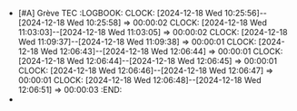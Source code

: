 - [#A] Grève TEC
  :LOGBOOK:
  CLOCK: [2024-12-18 Wed 10:25:56]--[2024-12-18 Wed 10:25:58] =>  00:00:02
  CLOCK: [2024-12-18 Wed 11:03:03]--[2024-12-18 Wed 11:03:05] =>  00:00:02
  CLOCK: [2024-12-18 Wed 11:09:37]--[2024-12-18 Wed 11:09:38] =>  00:00:01
  CLOCK: [2024-12-18 Wed 12:06:43]--[2024-12-18 Wed 12:06:44] =>  00:00:01
  CLOCK: [2024-12-18 Wed 12:06:44]--[2024-12-18 Wed 12:06:45] =>  00:00:01
  CLOCK: [2024-12-18 Wed 12:06:46]--[2024-12-18 Wed 12:06:47] =>  00:00:01
  CLOCK: [2024-12-18 Wed 12:06:48]--[2024-12-18 Wed 12:06:51] =>  00:00:03
  :END:
-